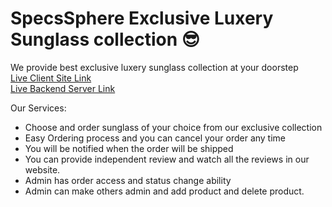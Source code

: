 # SpecsSphere Exclusive Luxery Sunglass collection 😎

We provide best exclusive luxery sunglass collection at your doorstep<br/>
[Live Client Site Link](https://specssphere.netlify.app/)<br/>
[Live Backend Server Link](https://specssphere.herokuapp.com/)

Our Services:
* Choose and order sunglass of your choice from our exclusive collection
* Easy Ordering process and you can cancel your order any time
* You will be notified when the order will be shipped
* You can provide independent review and watch all the reviews in our website.
* Admin has order access and status change ability
* Admin can make others admin and add product and delete product.
